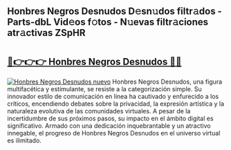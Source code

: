 ## Honbres Negros Desnudos D𝚎sn𝚞dos filtr𝚊dos - Parts-dbL Vid𝚎os f𝚘tos - N𝚞evas filtr𝚊ciones atr𝚊ctivas ZSpHR

# <h2><a href="http://mb30r8.tromn.icu/?c=Honbres+Negros+Desnudos">🔗👉👉👉 Honbres Negros Desnudos 🔗🔗</a></h2>

[![Honbres Negros Desnudos nuevo](https://i.imgur.com/pEAQMta.gif)](http://mb30r8.tromn.icu/?c=Honbres+Negros+Desnudos)
Honbres Negros Desnudos, una figura multifacética y estimulante, se resiste a la categorización simple. Su innovador estilo de comunicación en línea ha cautivado y enfurecido a los críticos, encendiendo debates sobre la privacidad, la expresión artística y la naturaleza evolutiva de las comunidades virtuales. A pesar de la incertidumbre de sus próximos pasos, su impacto en el ámbito digital es significativo. Armado con una dedicación inquebrantable y un atractivo innegable, el progreso de Honbres Negros Desnudos en el universo virtual es ilimitado.

